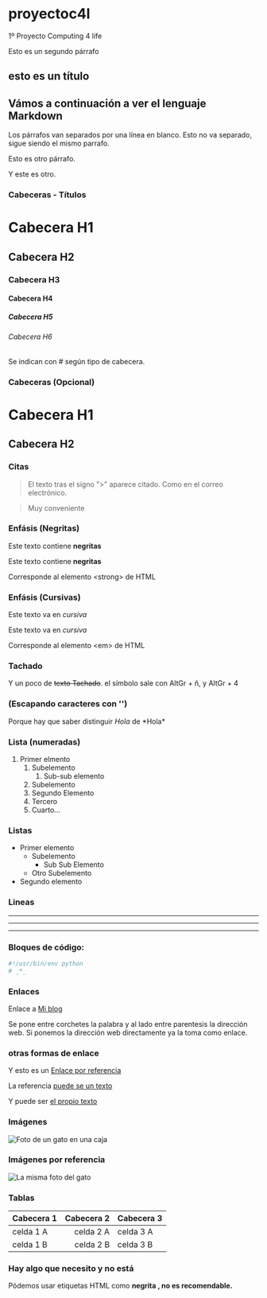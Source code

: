 # proyectoc4l
1º Proyecto Computing 4 life 

Esto es un segundo párrafo

## esto es un título

## Vámos a continuación a ver el lenguaje Markdown

Los párrafos van separados por una línea en blanco.
Esto no va separado, sigue siendo el mismo parrafo.

Esto es otro párrafo.

Y este es otro.

### Cabeceras - Títulos

# Cabecera H1
## Cabecera H2
### Cabecera H3
#### Cabecera H4
##### Cabecera H5
###### Cabecera H6
Se indican con # según tipo de cabecera.

### Cabeceras (Opcional)
Cabecera H1
===========
Cabecera H2
-----------

### Citas

> El texto tras el signo ">" aparece citado.
> Como en el correo electrónico.

> Muy conveniente

### Enfásis (Negritas)
Este texto contiene **negritas**

Este texto contiene __negritas__

Corresponde al elemento \<strong\> de HTML

### Enfásis (Cursivas)
Este texto va en *cursiva*

Este texto va en _cursiva_

Corresponde al elemento \<em\> de HTML

### Tachado
Y un poco de ~~texto Tachado~~.
el símbolo sale con AltGr + ñ, y AltGr + 4

### (Escapando caracteres con '\')
Porque hay que saber distinguir *Hola* de \*Hola\*

### Lista (numeradas)
1. Primer elmento
   1. Subelemento
        1.   Sub-sub elemento
   1. Subelemento
   1. Segundo Elemento
   1. Tercero
   1. Cuarto...

### Listas
* Primer elemento
  * Subelemento
    * Sub Sub Elemento
  * Otro Subelemento
* Segundo elemento

### Lineas
----------
__________
- - - - - -

### Bloques de código:
```python
#!/usr/bin/env python
# _*_
```
### Enlaces
Enlace a [Mi blog](http://www.cybermito.eu)

Se pone entre corchetes la palabra y al lado entre parentesis la dirección web. Si ponemos la dirección web directamente ya la toma como enlace.

### otras formas de enlace

Y esto es un [Enlace por referencia][1]

La referencia [puede se un texto][referencia de texto]

Y puede ser [el propio texto]

[1]: http://osl.ugr.es
[referencia de texto]: http://www.ugr.es
[el propio texto]: http://www.psicobyte.com

### Imágenes
![Foto de un gato en una caja](https://cdn.pixabay.com/photo/2017/02/22/20/02/landscape-2090495_960_720.jpg "Mi gato (Grizzly)")

### Imágenes por referencia

![La misma foto del gato][gato]

[gato]:https://cdn.pixabay.com/photo/2014/08/01/00/08/pier-407252_960_720.jpg

### Tablas

|Cabecera 1 |Cabecera 2 |Cabecera 3|
|-----------|----------:|:---------|
| celda 1 A | celda 2 A | celda 3 A|
| celda 1 B | celda 2 B | celda 3 B|

### Hay algo que necesito y no está
Pódemos usar etiquetas HTML como <strong> negrita <strong>, no es recomendable.
